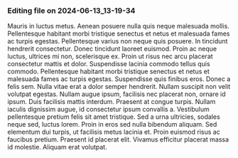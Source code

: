 

### Editing file on 2024-06-13_13-19-34

Mauris in luctus metus. Aenean posuere nulla quis neque malesuada mollis. Pellentesque habitant morbi tristique senectus et netus et malesuada fames ac turpis egestas. Pellentesque varius non neque quis posuere. In tincidunt hendrerit consectetur. Donec tincidunt laoreet euismod. Proin ac neque luctus, ultrices mi non, scelerisque ex. Proin ut risus nec arcu placerat consectetur mattis et dolor. Suspendisse lacinia commodo tellus quis commodo. Pellentesque habitant morbi tristique senectus et netus et malesuada fames ac turpis egestas. Suspendisse quis finibus eros.
Donec a felis sem. Nulla vitae erat a dolor semper hendrerit. Nullam suscipit non velit volutpat egestas. Nullam augue ipsum, facilisis nec placerat non, ornare id ipsum. Duis facilisis mattis interdum. Praesent at congue turpis. Nullam iaculis dignissim augue, id consectetur ipsum convallis a. Vestibulum pellentesque pretium felis sit amet tristique. Sed a urna ultricies, sodales neque sed, luctus lorem. Proin in eros sed nulla bibendum aliquam. Sed elementum dui turpis, ut facilisis metus lacinia et. Proin euismod risus ac faucibus pretium. Praesent id placerat elit. Vivamus efficitur placerat massa id molestie. Aliquam erat volutpat.


